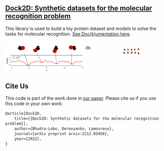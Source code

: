 **[Dock2D: Synthetic datasets for the molecular recognition problem](https://arxiv.org/abs/2212.03456)**
-------
This library is used to build a toy protein dataset and models
to solve the tasks for molecular recognition. [See Doc(k)umentation here](https://lamoureux-lab.github.io/Dock2D/).

<div style="display: flex;">
<img src="https://github.com/lamoureux-lab/Dock2D/blob/sid_docking/docs/source/energy_surface_local_min_pose_free_energy.png" 
alt="Energy Surface" 
style="width:50%;height:50%;">

<img src="https://github.com/lamoureux-lab/Dock2D/blob/sid_docking/docs/source/testset400pool_combined_shapes_params.png" 
alt="Interacting vs Non-interaction examples" 
style="width:20%;height:20%;">

<img src="https://github.com/lamoureux-lab/Dock2D/blob/sid_docking/docs/source/testset_protein_pool50_interactionsVSnon-interactions.png" 
alt="Interacting vs Non-interaction examples" 
style="width:50%;height:50%;">
</div>

[comment]: <> ([Examples of interacting vs non-interacting shapes]&#40;docs/source/testset_protein_pool50_interactionsVSnon-interactions.png&#41;)


[comment]: <> (<img alt="docs/source/energy_surface_local_min_pose_free_energy.png" src="docs/source/energy_surface_local_min_pose_free_energy.png"/>)

[comment]: <> (<img src="docs/source/testset_protein_pool50_interactionsVSnon-interactions.png" alt="alt text" width="500" height="400">)

[comment]: <> ([Examples of interacting vs non-interacting shapes]&#40;docs/source/testset_protein_pool50_interactionsVSnon-interactions.png&#41;)


Cite Us
-------

This code is part of the work done in [our paper](https://arxiv.org/abs/2212.03456).
Please cite us if you use this code in your own work:

    @article{Dock2D,
        title={{Dock2D: Synthetic datasets for the molecular recognition problem}},
        author={Bhadra-Lobo, Derevyanko, Lamoureux},
        journal={arXiv preprint arxiv:2212.03456},
        year={2022},
    }
